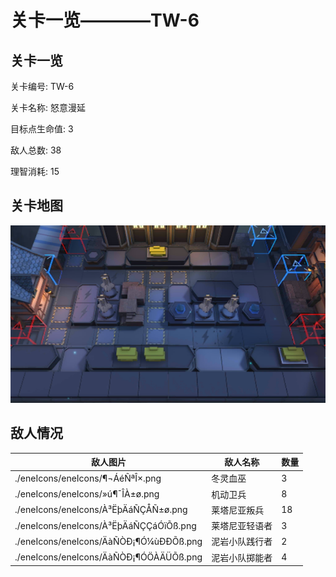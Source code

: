 # 关卡一览————TW-6


## 关卡一览

关卡编号: TW-6

关卡名称: 怒意漫延

目标点生命值: 3

敌人总数: 38

理智消耗: 15


## 关卡地图
![TW-6](./oprMap/TW-6.png)

## 敌人情况

| 敌人图片 | 敌人名称 | 数量  |
|---------|-----|-----|
| ./eneIcons/eneIcons/¶¬ÁéÑªÎ×.png| 冬灵血巫  |   3  |
| ./eneIcons/eneIcons/»ú¶¯ÎÀ±ø.png| 机动卫兵  |   8  |
| ./eneIcons/eneIcons/À³ËþÄáÑÇÅÑ±ø.png| 莱塔尼亚叛兵  |   18  |
| ./eneIcons/eneIcons/À³ËþÄáÑÇÇáÓïÕß.png| 莱塔尼亚轻语者  |   3  |
| ./eneIcons/eneIcons/ÄàÑÒÐ¡¶Ó¼ùÐÐÕß.png| 泥岩小队践行者  |   2  |
| ./eneIcons/eneIcons/ÄàÑÒÐ¡¶ÓÖÀÄÜÕß.png| 泥岩小队掷能者  |   4  |
